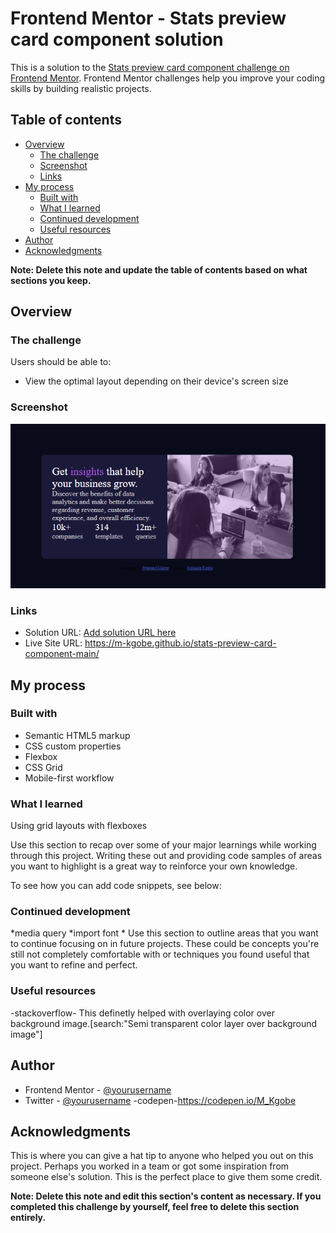 # Frontend Mentor - Stats preview card component solution

This is a solution to the [Stats preview card component challenge on Frontend Mentor](https://www.frontendmentor.io/challenges/stats-preview-card-component-8JqbgoU62). Frontend Mentor challenges help you improve your coding skills by building realistic projects. 

## Table of contents

- [Overview](#overview)
  - [The challenge](#the-challenge)
  - [Screenshot](#screenshot)
  - [Links](#links)
- [My process](#my-process)
  - [Built with](#built-with)
  - [What I learned](#what-i-learned)
  - [Continued development](#continued-development)
  - [Useful resources](#useful-resources)
- [Author](#author)
- [Acknowledgments](#acknowledgments)

**Note: Delete this note and update the table of contents based on what sections you keep.**

## Overview

### The challenge

Users should be able to:

- View the optimal layout depending on their device's screen size

### Screenshot


![](./screenshot.png)

### Links

- Solution URL: [Add solution URL here](https://your-solution-url.com)
- Live Site URL: https://m-kgobe.github.io/stats-preview-card-component-main/

## My process

### Built with

- Semantic HTML5 markup
- CSS custom properties
- Flexbox
- CSS Grid
- Mobile-first workflow

### What I learned

Using grid layouts with flexboxes

Use this section to recap over some of your major learnings while working through this project. Writing these out and providing code samples of areas you want to highlight is a great way to reinforce your own knowledge.

To see how you can add code snippets, see below:

### Continued development

*media query
*import font
*
Use this section to outline areas that you want to continue focusing on in future projects. These could be concepts you're still not completely comfortable with or techniques you found useful that you want to refine and perfect.


### Useful resources

-stackoverflow- This definetly helped with overlaying color over background image.[search:"Semi transparent color layer over background image"]


## Author

- Frontend Mentor - [@yourusername](https://www.frontendmentor.io/profile/M-Kgobe)
- Twitter - [@yourusername](https://www.twitter.com/M_kgobe)
-codepen-https://codepen.io/M_Kgobe

## Acknowledgments

This is where you can give a hat tip to anyone who helped you out on this project. Perhaps you worked in a team or got some inspiration from someone else's solution. This is the perfect place to give them some credit.

**Note: Delete this note and edit this section's content as necessary. If you completed this challenge by yourself, feel free to delete this section entirely.**
